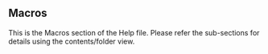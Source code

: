 <div class="section">

<div class="titlepage">

<div>

<div>

<span id="macros"></span>Macros
--------------------------------

</div>

</div>

</div>

This is the Macros section of the Help file. Please refer the
sub-sections for details using the contents/folder view.

</div>
